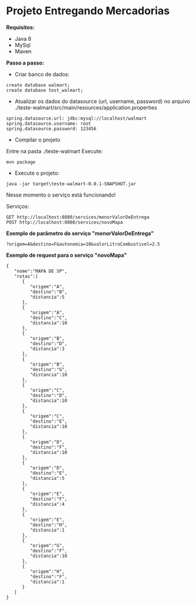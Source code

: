 Projeto Entregando Mercadorias
=============

**Requisitos:**
* Java 8
* MySql
* Maven

**Passo a passo:**

* Criar banco de dados:
```
create database walmart;
create database test_walmart;
```

* Atualizar os dados do datasource (url, username, password) no arquivo ./teste-walmart/src/main/resources/application.properties
```
spring.datasource.url: jdbc:mysql://localhost/walmart
spring.datasource.username: root
spring.datasource.password: 123456
```

* Compilar o projeto

Entre na pasta ./teste-walmart 
Execute:
```
mvn package
```

* Execute o projeto:
```
java -jar target\teste-walmart-0.0.1-SNAPSHOT.jar
```

Nesse momento o serviço está funcionando!

Serviços:
```
GET http://localhost:8080/services/menorValorDeEntrega
POST http://localhost:8080/services/novoMapa
```

**Exemplo de parâmetro do serviço "menorValorDeEntrega"**
```
?origem=A&destino=F&autonomia=10&valorLitroCombustivel=2.5
```

**Exemplo de request para o serviço "novoMapa"**
```
{
   "nome":"MAPA DE SP",
   "rotas":[
      {
         "origem":"A",
         "destino":"B",
         "distancia":5
      },
      {
         "origem":"A",
         "destino":"C",
         "distancia":10
      },
      {
         "origem":"B",
         "destino":"D",
         "distancia":3
      },
      {
         "origem":"B",
         "destino":"G",
         "distancia":10
      },
      {
         "origem":"C",
         "destino":"D",
         "distancia":10
      },
      {
         "origem":"C",
         "destino":"E",
         "distancia":10
      },
      {
         "origem":"D",
         "destino":"F",
         "distancia":10
      },
      {
         "origem":"D",
         "destino":"E",
         "distancia":5
      },
      {
         "origem":"E",
         "destino":"F",
         "distancia":4
      },
      {
         "origem":"E",
         "destino":"H",
         "distancia":1
      },
      {
         "origem":"G",
         "destino":"F",
         "distancia":10
      },
      {
         "origem":"H",
         "destino":"F",
         "distancia":1
      }
   ]
}
```


